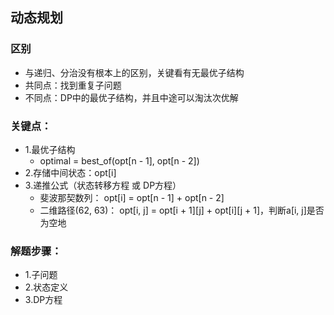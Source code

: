 ## 动态规划     
### 区别   
- 与递归、分治没有根本上的区别，关键看有无最优子结构
- 共同点：找到重复子问题
- 不同点：DP中的最优子结构，并且中途可以淘汰次优解

### 关键点：
- 1.最优子结构
  - optimal = best_of(opt[n - 1], opt[n - 2])
- 2.存储中间状态：opt[i]
- 3.递推公式（状态转移方程 或 DP方程）
  - 斐波那契数列： opt[i] = opt[n - 1] + opt[n - 2]
  - 二维路径(62, 63)： opt[i, j] = opt[i + 1][j] + opt[i][j + 1]，判断a[i, j]是否为空地        

### 解题步骤：
- 1.子问题
- 2.状态定义
- 3.DP方程



